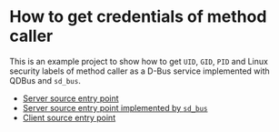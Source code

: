 # How to get credentials of method caller

This is an example project
to show how to get `UID`, `GID`, `PID` and Linux security labels
of method caller as a D-Bus service implemented with QDBus and `sd_bus`.

- [Server source entry point](./apps/server/src/main.cpp)
- [Server source entry point implemented by `sd_bus`](./apps/server-sd_bus/src/main.cpp)
- [Client source entry point](./apps/client/src/main.cpp)
